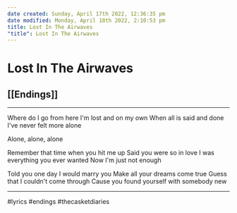 ```yaml
---
date created: Sunday, April 17th 2022, 12:36:35 pm
date modified: Monday, April 18th 2022, 2:10:53 pm
title: Lost In The Airwaves
"title": Lost In The Airwaves
---
```

# Lost In The Airwaves
## [[Endings]]

---

Where do I go from here
I'm lost and on my own
When all is said and done
I've never felt more alone

Alone, alone, alone

Remember that time when you hit me up
Said you were so in love
I was everything you ever wanted
Now I'm just not enough

Told you one day I would marry you
Make all your dreams come true
Guess that I couldn't come through
Cause you found yourself with somebody new

---

#lyrics #endings #thecasketdiaries